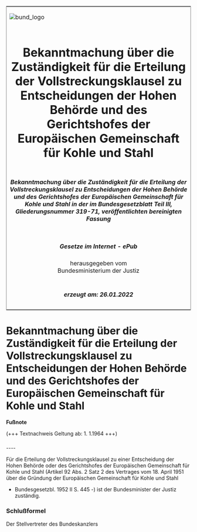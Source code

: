 <span id="DECKBLATT.html"></span>

<table border="0" frame="border" width="100%">

<tr valign="top">

<td align="left">

![bund\_logo](BfJ_2021_Web_de_de.gif)

</td>

<td align="right">

 

</td>

</tr>

<tr align="center" valign="middle">

<td colspan="2">

# Bekanntmachung über die Zuständigkeit für die Erteilung der Vollstreckungsklausel zu Entscheidungen der Hohen Behörde und des Gerichtshofes der Europäischen Gemeinschaft für Kohle und Stahl

</td>

</tr>

<tr align="center" valign="middle">

<td colspan="2">

##### Bekanntmachung über die Zuständigkeit für die Erteilung der Vollstreckungsklausel zu Entscheidungen der Hohen Behörde und des Gerichtshofes der Europäischen Gemeinschaft für Kohle und Stahl in der im Bundesgesetzblatt Teil III, Gliederungsnummer 319-71, veröffentlichten bereinigten Fassung

</td>

</tr>

<tr align="center" valign="middle">

<td colspan="2">

  
  

##### Gesetze im Internet - ePub  
  
herausgegeben vom  
Bundesministerium der Justiz

</td>

</tr>

<tr align="center" valign="bottom">

<td colspan="2">

  
  

##### erzeugt am: 26.01.2022

</td>

</tr>

</table>

<span id="BJNR210300954.html"></span>

# Bekanntmachung über die Zuständigkeit für die Erteilung der Vollstreckungsklausel zu Entscheidungen der Hohen Behörde und des Gerichtshofes der Europäischen Gemeinschaft für Kohle und Stahl

<div>

  
**Fußnote**

<div class="jnhtml">

<div>

<div class="jurAbsatz">

(+++ Textnachweis Geltung ab: 1. 1.1964 +++)

</div>

</div>

</div>

</div>

<span id="BJNR210300954BJNE000100306.html"></span>

###   
\----

<div>

<div class="jnhtml">

<div>

<div class="jurAbsatz">

Für die Erteilung der Vollstreckungsklausel zu einer Entscheidung der
Hohen Behörde oder des Gerichtshofes der Europäischen Gemeinschaft für
Kohle und Stahl (Artikel 92 Abs. 2 Satz 2 des Vertrages vom 18. April
1951 über die Gründung der Europäischen Gemeinschaft für Kohle und Stahl
- Bundesgesetzbl. 1952 II S. 445 -) ist der Bundesminister der Justiz
zuständig.

</div>

</div>

</div>

</div>

<span id="BJNR210300954BJNE000200306.html"></span>

### Schlußformel  

<div>

<div class="jnhtml">

<div>

<div class="jurAbsatz">

<span class="SP">Der Stellvertreter des Bundeskanzlers</span>

</div>

</div>

</div>

</div>
